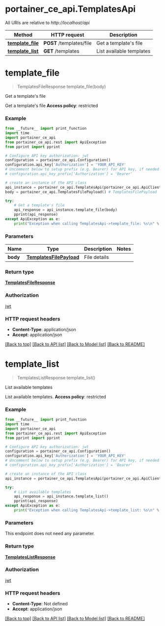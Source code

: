 # portainer_ce_api.TemplatesApi

All URIs are relative to *http://localhost/api*

Method | HTTP request | Description
------------- | ------------- | -------------
[**template_file**](TemplatesApi.md#template_file) | **POST** /templates/file | Get a template&#39;s file
[**template_list**](TemplatesApi.md#template_list) | **GET** /templates | List available templates


# **template_file**
> TemplatesFileResponse template_file(body)

Get a template's file

Get a template's file **Access policy**: restricted

### Example
```python
from __future__ import print_function
import time
import portainer_ce_api
from portainer_ce_api.rest import ApiException
from pprint import pprint

# Configure API key authorization: jwt
configuration = portainer_ce_api.Configuration()
configuration.api_key['Authorization'] = 'YOUR_API_KEY'
# Uncomment below to setup prefix (e.g. Bearer) for API key, if needed
# configuration.api_key_prefix['Authorization'] = 'Bearer'

# create an instance of the API class
api_instance = portainer_ce_api.TemplatesApi(portainer_ce_api.ApiClient(configuration))
body = portainer_ce_api.TemplatesFilePayload() # TemplatesFilePayload | File details

try:
    # Get a template's file
    api_response = api_instance.template_file(body)
    pprint(api_response)
except ApiException as e:
    print("Exception when calling TemplatesApi->template_file: %s\n" % e)
```

### Parameters

Name | Type | Description  | Notes
------------- | ------------- | ------------- | -------------
 **body** | [**TemplatesFilePayload**](TemplatesFilePayload.md)| File details | 

### Return type

[**TemplatesFileResponse**](TemplatesFileResponse.md)

### Authorization

[jwt](../README.md#jwt)

### HTTP request headers

 - **Content-Type**: application/json
 - **Accept**: application/json

[[Back to top]](#) [[Back to API list]](../README.md#documentation-for-api-endpoints) [[Back to Model list]](../README.md#documentation-for-models) [[Back to README]](../README.md)

# **template_list**
> TemplatesListResponse template_list()

List available templates

List available templates. **Access policy**: restricted

### Example
```python
from __future__ import print_function
import time
import portainer_ce_api
from portainer_ce_api.rest import ApiException
from pprint import pprint

# Configure API key authorization: jwt
configuration = portainer_ce_api.Configuration()
configuration.api_key['Authorization'] = 'YOUR_API_KEY'
# Uncomment below to setup prefix (e.g. Bearer) for API key, if needed
# configuration.api_key_prefix['Authorization'] = 'Bearer'

# create an instance of the API class
api_instance = portainer_ce_api.TemplatesApi(portainer_ce_api.ApiClient(configuration))

try:
    # List available templates
    api_response = api_instance.template_list()
    pprint(api_response)
except ApiException as e:
    print("Exception when calling TemplatesApi->template_list: %s\n" % e)
```

### Parameters
This endpoint does not need any parameter.

### Return type

[**TemplatesListResponse**](TemplatesListResponse.md)

### Authorization

[jwt](../README.md#jwt)

### HTTP request headers

 - **Content-Type**: Not defined
 - **Accept**: application/json

[[Back to top]](#) [[Back to API list]](../README.md#documentation-for-api-endpoints) [[Back to Model list]](../README.md#documentation-for-models) [[Back to README]](../README.md)

